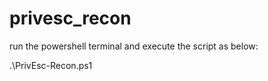 # privesc_recon

run the powershell terminal and execute the script as  below: 

 .\PrivEsc-Recon.ps1

